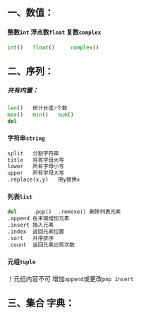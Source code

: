 ## 一、数值：

#### 整数`int`		浮点数`float`		复数`complex`

```python
int()	float()		complex()
```



## 二、序列：

##### 共有内置：

```python
len()	统计长度/个数
max()	min()	sum()
del
```

#### 字符串`string`

```python
split	分割字符串
title	将首字母大写
lower	所有字母小写
upper	所有字母大写
.replace(x,y)	用y替换x
```

#### 列表`list`

```python
del 	.pop()	.remove() 删除列表元素
.append	在末端增加元素
.insert 插入元素
.index	返回元素位置
.sort	升序排序
.count	返回元素出现次数
```

#### 元组`tuple`

！元组内容不可 增加`append`或更改`pop insert`



## 三、集合 字典：